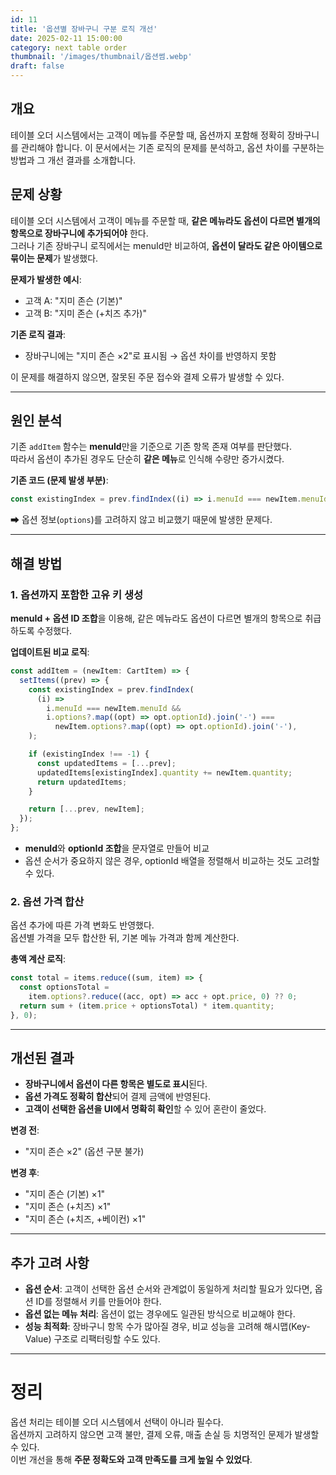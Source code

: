 ```yaml
---
id: 11
title: '옵션별 장바구니 구분 로직 개선'
date: 2025-02-11 15:00:00
category: next table order
thumbnail: '/images/thumbnail/옵션썸.webp'
draft: false
---
```


## 개요

테이블 오더 시스템에서는 고객이 메뉴를 주문할 때, 옵션까지 포함해 정확히 장바구니를 관리해야 합니다.
이 문서에서는 기존 로직의 문제를 분석하고, 옵션 차이를 구분하는 방법과 그 개선 결과를 소개합니다.

## 문제 상황

테이블 오더 시스템에서 고객이 메뉴를 주문할 때, **같은 메뉴라도 옵션이 다르면 별개의 항목으로 장바구니에 추가되어야** 한다.  
그러나 기존 장바구니 로직에서는 menuId만 비교하여, **옵션이 달라도 같은 아이템으로 묶이는 문제**가 발생했다.

**문제가 발생한 예시**:

- 고객 A: "지미 존슨 (기본)"
- 고객 B: "지미 존슨 (+치즈 추가)"

**기존 로직 결과**:

- 장바구니에는 "지미 존슨 ×2"로 표시됨 → 옵션 차이를 반영하지 못함

이 문제를 해결하지 않으면, 잘못된 주문 접수와 결제 오류가 발생할 수 있다.

---

## 원인 분석

기존 `addItem` 함수는 **menuId**만을 기준으로 기존 항목 존재 여부를 판단했다.  
따라서 옵션이 추가된 경우도 단순히 **같은 메뉴**로 인식해 수량만 증가시켰다.

**기존 코드 (문제 발생 부분)**:

```typescript
const existingIndex = prev.findIndex((i) => i.menuId === newItem.menuId);
```

➡ 옵션 정보(`options`)를 고려하지 않고 비교했기 때문에 발생한 문제다.

---

## 해결 방법

### 1. 옵션까지 포함한 고유 키 생성

**menuId + 옵션 ID 조합**을 이용해, 같은 메뉴라도 옵션이 다르면 별개의 항목으로 취급하도록 수정했다.

**업데이트된 비교 로직**:

```typescript
const addItem = (newItem: CartItem) => {
  setItems((prev) => {
    const existingIndex = prev.findIndex(
      (i) =>
        i.menuId === newItem.menuId &&
        i.options?.map((opt) => opt.optionId).join('-') ===
          newItem.options?.map((opt) => opt.optionId).join('-'),
    );

    if (existingIndex !== -1) {
      const updatedItems = [...prev];
      updatedItems[existingIndex].quantity += newItem.quantity;
      return updatedItems;
    }

    return [...prev, newItem];
  });
};
```

- **menuId**와 **optionId 조합**을 문자열로 만들어 비교
- 옵션 순서가 중요하지 않은 경우, optionId 배열을 정렬해서 비교하는 것도 고려할 수 있다.

### 2. 옵션 가격 합산

옵션 추가에 따른 가격 변화도 반영했다.  
옵션별 가격을 모두 합산한 뒤, 기본 메뉴 가격과 함께 계산한다.

**총액 계산 로직**:

```typescript
const total = items.reduce((sum, item) => {
  const optionsTotal =
    item.options?.reduce((acc, opt) => acc + opt.price, 0) ?? 0;
  return sum + (item.price + optionsTotal) * item.quantity;
}, 0);
```

---

## 개선된 결과

- **장바구니에서 옵션이 다른 항목은 별도로 표시**된다.
- **옵션 가격도 정확히 합산**되어 결제 금액에 반영된다.
- **고객이 선택한 옵션을 UI에서 명확히 확인**할 수 있어 혼란이 줄었다.

**변경 전**:

- "지미 존슨 ×2" (옵션 구분 불가)

**변경 후**:

- "지미 존슨 (기본) ×1"
- "지미 존슨 (+치즈) ×1"
- "지미 존슨 (+치즈, +베이컨) ×1"

---

## 추가 고려 사항

- **옵션 순서**: 고객이 선택한 옵션 순서와 관계없이 동일하게 처리할 필요가 있다면, 옵션 ID를 정렬해서 키를 만들어야 한다.
- **옵션 없는 메뉴 처리**: 옵션이 없는 경우에도 일관된 방식으로 비교해야 한다.
- **성능 최적화**: 장바구니 항목 수가 많아질 경우, 비교 성능을 고려해 해시맵(Key-Value) 구조로 리팩터링할 수도 있다.

---

# 정리

옵션 처리는 테이블 오더 시스템에서 선택이 아니라 필수다.  
옵션까지 고려하지 않으면 고객 불만, 결제 오류, 매출 손실 등 치명적인 문제가 발생할 수 있다.  
이번 개선을 통해 **주문 정확도와 고객 만족도를 크게 높일 수 있었다**.
